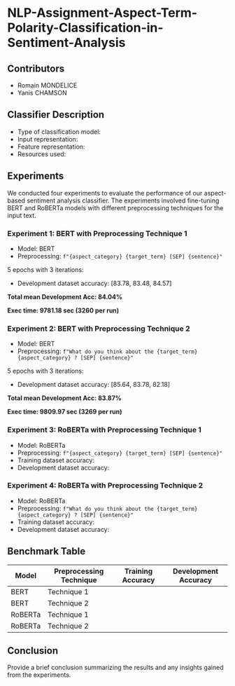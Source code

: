 # NLP-Assignment-Aspect-Term-Polarity-Classification-in-Sentiment-Analysis

## Contributors
- Romain MONDELICE
- Yanis CHAMSON

## Classifier Description
- Type of classification model:
- Input representation:
- Feature representation:
- Resources used:

## Experiments
We conducted four experiments to evaluate the performance of our aspect-based sentiment analysis classifier. The experiments involved fine-tuning BERT and RoBERTa models with different preprocessing techniques for the input text.

### Experiment 1: BERT with Preprocessing Technique 1
- Model: BERT
- Preprocessing: `f"{aspect_category} {target_term} [SEP] {sentence}"`

5 epochs with 3 iterations:
- Development dataset accuracy: [83.78, 83.48, 84.57]

**Total mean Development Acc: 84.04%**

**Exec time: 9781.18 sec (3260 per run)**

### Experiment 2: BERT with Preprocessing Technique 2
- Model: BERT
- Preprocessing: `f"What do you think about the {target_term} {aspect_category} ? [SEP] {sentence}"`

5 epochs with 3 iterations:
- Development dataset accuracy: [85.64, 83.78, 82.18]

**Total mean Development Acc: 83.87%**

**Exec time: 9809.97 sec (3269 per run)**

### Experiment 3: RoBERTa with Preprocessing Technique 1
- Model: RoBERTa
- Preprocessing: `f"{aspect_category} {target_term} [SEP] {sentence}"`
- Training dataset accuracy:
- Development dataset accuracy:

### Experiment 4: RoBERTa with Preprocessing Technique 2
- Model: RoBERTa
- Preprocessing: `f"What do you think about the {target_term}{aspect_category} ? [SEP] {sentence}"`
- Training dataset accuracy:
- Development dataset accuracy:

## Benchmark Table
| Model    | Preprocessing Technique | Training Accuracy | Development Accuracy |
|----------|-------------------------|-------------------|----------------------|
| BERT     | Technique 1             |                   |                      |
| BERT     | Technique 2             |                   |                      |
| RoBERTa  | Technique 1             |                   |                      |
| RoBERTa  | Technique 2             |                   |                      |

## Conclusion
Provide a brief conclusion summarizing the results and any insights gained from the experiments.